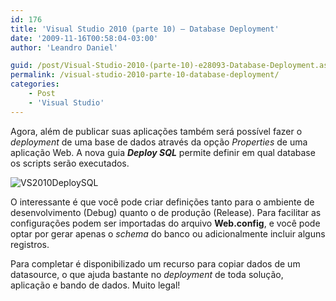 ```yaml
---
id: 176
title: 'Visual Studio 2010 (parte 10) – Database Deployment'
date: '2009-11-16T00:58:04-03:00'
author: 'Leandro Daniel'

guid: /post/Visual-Studio-2010-(parte-10)-e28093-Database-Deployment.aspx
permalink: /visual-studio-2010-parte-10-database-deployment/
categories:
    - Post
    - 'Visual Studio'
---
```


Agora, além de publicar suas aplicações também será possível fazer o *deployment* de uma base de dados através da opção *Properties* de uma aplicação Web. A nova guia ***Deploy SQL*** permite definir em qual database os scripts serão executados.

![VS2010DeploySQL](http://leandrodaniel.com/pics/WindowsLiveWriter/VisualStudio2010parte10DatabaseDeploymen/2DE3B0D7/VS2010DeploySQL.gif "VS2010DeploySQL")

O interessante é que você pode criar definições tanto para o ambiente de desenvolvimento (Debug) quanto o de produção (Release). Para facilitar as configurações podem ser importadas do arquivo **Web.config**, e você pode optar por gerar apenas o *schema* do banco ou adicionalmente incluir alguns registros.

Para completar é disponibilizado um recurso para copiar dados de um datasource, o que ajuda bastante no *deployment* de toda solução, aplicação e bando de dados. Muito legal!